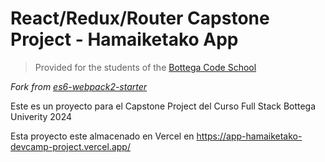 # React/Redux/Router Capstone Project - Hamaiketako App 

> Provided for the students of the [Bottega Code School](https://bottega.tech/)

*Fork from [es6-webpack2-starter](https://github.com/micooz/es6-webpack2-starter)*


Este es un proyecto para el Capstone Project del Curso Full Stack Bottega Univerity 2024


Esta proyecto este almacenado en Vercel en https://app-hamaiketako-devcamp-project.vercel.app/

